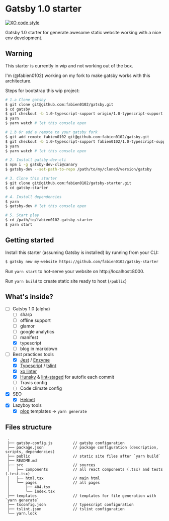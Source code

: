 # Gatsby 1.0 starter
[![XO code style](https://img.shields.io/badge/code_style-XO-5ed9c7.svg)](https://github.com/sindresorhus/xo)

Gatsby 1.0 starter for generate awesome static website working with a nice env development.

## Warning

This starter is currently in wip and not working out of the box.

I'm (@fabien0102) working on my fork to make gatsby works with this architecture.

Steps for bootstrap this wip project:

```bash
# 1.a Clone gatsby
$ git clone git@github.com:fabien0102/gatsby.git
$ cd gatsby
$ git checkout -b 1.0-typescript-support origin/1.0-typescript-support
$ yarn
$ yarn watch # let this console open

# 1.b Or add a remote to your gatsby fork
$ git add remote fabien0102 git@github.com:fabien0102/gatsby.git
$ git checkout -b 1.0-typescript-support fabien0102/1.0-typescript-support
$ yarn
$ yarn watch # let this console open

# 2. Install gatsby-dev-cli
$ npm i -g gatsby-dev-cli@canary
$ gatsby-dev --set-path-to-repo /path/to/my/cloned/version/gatsby

# 3. Clone this starter
$ git clone git@github.com:fabien0102/gatsby-starter.git
$ cd gatsby-starter

# 4. Install dependencies
$ yarn
$ gatsby-dev # let this console open

# 5. Start play
$ cd /path/to/fabien0102-gatsby-starter
$ yarn start
```

## Getting started

Install this starter (assuming Gatsby is installed) by running from your CLI: 

```bash
$ gatsby new my-website https://github.com/fabien0102/gatsby-starter
```

Run `yarn start` to hot-serve your website on http://localhost:8000.

Run `yarn build` to create static site ready to host (`/public`)

## What's inside?

- [ ] Gatsby 1.0 (alpha)
  - [ ] sharp
  - [ ] offline support
  - [ ] glamor
  - [ ] google analytics
  - [ ] manifest
  - [x] typescript
  - [ ] blog in markdown
- [ ] Best practices tools
  - [x] [Jest](https://facebook.github.io/jest/) / [Enzyme](http://airbnb.io/enzyme/)
  - [x] [Typescript](https://www.typescriptlang.org/) / [tslint](https://palantir.github.io/tslint/)
  - [x] [xo linter](https://github.com/sindresorhus/xo)
  - [x] [Hunsky](https://github.com/typicode/husky) & [lint-staged](https://github.com/okonet/lint-staged) for autofix each commit
  - [ ] Travis config
  - [ ] Code climate config
- [x] SEO
  - [x] [Helmet](https://github.com/nfl/react-helmet)
- [x] Lazyboy tools
  - [x] [plop](https://github.com/amwmedia/plop) templates -> `yarn generate`

## Files structure
```
 .
 ├── gatsby-config.js         // gatsby configuration
 ├── package.json             // package configuration (description, scripts, dependencies)
 ├── public                   // static site files after `yarn build`
 ├── README.md
 ├── src                      // sources
 │   ├── components           // all react components (.tsx) and tests (.test.tsx)
 │   ├── html.tsx             // main html
 │   └── pages                // all pages
 │       ├── 404.tsx
 │       └── index.tsx
 ├── templates                // templates for file generation with `yarn generate`
 ├── tsconfig.json            // typescript configuration
 ├── tslint.json              // tslint configuration
 └── yarn.lock
 ```
